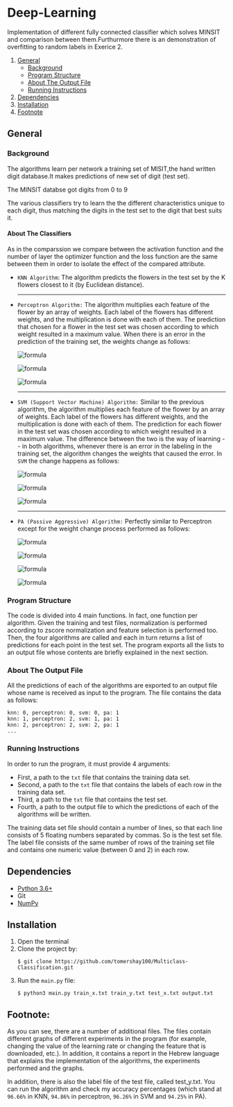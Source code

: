 # Deep-Learning
Implementation of different fully connected classifier which solves MINSIT and comparison between them.Furthurmore there is an demonstration of overfitting to random labels in Exerice 2.

1. [General](#General)
    - [Background](#background)
    - [Program Structure](https://github.com/tomershay100/Multiclass-Classification/blob/main/README.md#program-structure)
    - [About The Output File](https://github.com/tomershay100/Multiclass-Classification/blob/main/README.md#about-the-output-file)
    - [Running Instructions](https://github.com/tomershay100/Multiclass-Classification/blob/main/README.md#running-instructions)
2. [Dependencies](#dependencies) 
3. [Installation](#installation)
4. [Footnote](#footnote)

## General

### Background
The algorithms learn per network a training set of MISIT,the hand written digit database.It makes predictions of new set of digit (test set).

The MINSIT databse got digits from 0 to 9

The various classifiers try to learn the the different characteristics unique to each digit, thus matching the digits in the test set to the digit that best suits it.

#### About The Classifiers
As in the comparssion we compare between the activation function and the number of layer the optimizer function and the loss function are the same between them in order to isolate the effect of the compared attribute. 
* ```KNN Algorithm```: The algorithm predicts the flowers in the test set by the K flowers closest to it (by Euclidean distance).
	***
* ```Perceptron Algorithm:``` The algorithm multiplies each feature of the flower by an array of weights. Each label of the flowers has different weights, and the multiplication is done with each of them. The prediction that chosen for a flower in the test set was chosen according to which weight resulted in a maximum value. When there is an error in the prediction of the training set, the weights change as follows:

    ![formula](https://render.githubusercontent.com/render/math?math=\color{gray}\large{w^y_{t%2B1}=w^y_{t}%2B\eta%20\cdot%20x})

    ![formula](https://render.githubusercontent.com/render/math?math=\color{gray}\large{w^\hat{y}_{t%2B1}=w^{\hat{y}}_{t}-\eta%20\cdot%20x})

    ![formula](https://render.githubusercontent.com/render/math?math=\color{gray}\large{w^{i\ne%20\hat{y},y}_{t%2B1}=w^{i\ne%20\hat{y},y}_{t}})

	***
* ```SVM (Support Vector Machine) Algorithm:``` Similar to the previous algorithm, the algorithm multiplies each feature of the flower by an array of weights. Each label of the flowers has different weights, and the multiplication is done with each of them. The prediction for each flower in the test set was chosen according to which weight resulted in a maximum value. The difference between the two is the way of learning -- in both algorithms, whenever there is an error in the labeling in the training set, the algorithm changes the weights that caused the error. In ```SVM``` the change happens as follows:

    ![formula](https://render.githubusercontent.com/render/math?math=\color{gray}\large{w^y_{t%2B1}=\left(1-\eta\lambda\right)\cdot%20w^y_{t}%2B\eta%20\cdot%20x})
    
    ![formula](https://render.githubusercontent.com/render/math?math=\color{gray}\large{w^\hat{y}_{t%2B1}=\left(1-\eta\lambda\right)\cdot%20w^\hat{y}_{t}-\eta%20\cdot%20x})
    
    ![formula](https://render.githubusercontent.com/render/math?math=\color{gray}\large{w^{i\ne%20\hat{y},y}_{t%2B1}=\left(1-\eta\lambda\right)\cdot%20w^{i\ne%20\hat{y},y}_{t}})
    

	***
* ```PA (Passive Aggressive) Algorithm:``` Perfectly similar to Perceptron except for the weight change process performed as follows:

    ![formula](https://render.githubusercontent.com/render/math?math=\color{gray}\large{w^y_{t%2B1}=w^y_{t}%2B\tau%20\cdot%20x})
    
    ![formula](https://render.githubusercontent.com/render/math?math=\color{gray}\large{w^\hat{y}_{t%2B1}=w^{\hat{y}}_{t}-\tau%20\cdot%20x})
    
    ![formula](https://render.githubusercontent.com/render/math?math=\color{gray}\large{w^{i\ne%20\hat{y},y}_{t%2B1}=w^{i\ne%20\hat{y},y}_{t}})
    
    ![formula](https://render.githubusercontent.com/render/math?math=\color{gray}\large{\text{where%20}\tau\text{is%20set%20to:%20%20}\tau=\frac{\ell\left(w,x,y\right)}{2\cdot\||x||^2}})
 
### Program Structure
The code is divided into 4 main functions. In fact, one function per algorithm. Given the training and test files, normalization is performed according to zscore normalization and feature selection is performed too. Then, the four algorithms are called and each in turn returns a list of predictions for each point in the test set. The program exports all the lists to an output file whose contents are briefly explained in the next section.

### About The Output File
All the predictions of each of the algorithms are exported to an output file whose name is received as input to the program. The file contains the data as follows:
```
knn: 0, perceptron: 0, svm: 0, pa: 1
knn: 1, perceptron: 2, svm: 1, pa: 1
knn: 2, perceptron: 2, svm: 2, pa: 1
...
```

### Running Instructions
In order to run the program, it must provide 4 arguments:
* First, a path to the ```txt``` file that contains the training data set.
* Second, a path to the ```txt``` file that contains the labels of each row in the training data set.
* Third, a path to the ```txt``` file that contains the test set.
* Fourth, a path to the output file to which the predictions of each of the algorithms will be written.

The training data set file should contain a number of lines, so that each line consists of 5 floating numbers separated by commas. So is the test set file. The label file consists of the same number of rows of the training set file and contains one numeric value (between 0 and 2) in each row.

## Dependencies
* [Python 3.6+](https://www.python.org/downloads/)
* Git
* [NumPy](https://numpy.org/install/)

## Installation

1. Open the terminal
2. Clone the project by:
	```
	$ git clone https://github.com/tomershay100/Multiclass-Classification.git
	```	
3. Run the ```main.py``` file:
	```
	$ python3 main.py train_x.txt train_y.txt test_x.txt output.txt
	 ```
	 
	 
## Footnote:
As you can see, there are a number of additional files. The files contain different graphs of different experiments in the program (for example, changing the value of the learning rate or changing the feature that is downloaded, etc.). In addition, it contains a report in the Hebrew language that explains the implementation of the algorithms, the experiments performed and the graphs.	 

In addition, there is also the label file of the test file, called test_y.txt. You can run the algorithm and check my accuracy percentages (which stand at ```96.66%``` in KNN, ```94.86%``` in perceptron, ```96.26%``` in SVM and ```94.25%``` in PA).
